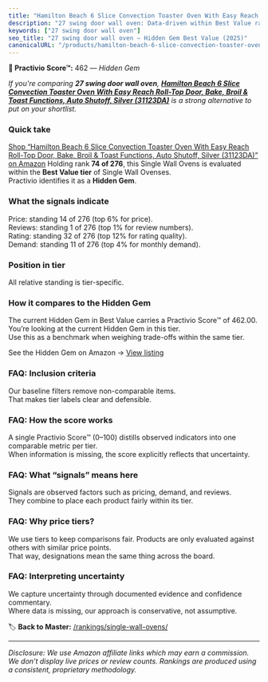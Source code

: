 ```yaml
---
title: "Hamilton Beach 6 Slice Convection Toaster Oven With Easy Reach Roll-Top Door, Bake, Broil & Toast Functions, Auto Shutoff, Silver (31123DA)"
description: "27 swing door wall oven: Data-driven within Best Value ranking using the Practivio Score™. Positioned by quality, value, demand, findability, momentum."
keywords: ["27 swing door wall oven"]
seo_title: "27 swing door wall oven — Hidden Gem Best Value (2025)"
canonicalURL: "/products/hamilton-beach-6-slice-convection-toaster-oven-with-easy-reach-roll-top-door-bake-broil-toast-functions-auto-shutoff-silver-31123da-B07D1KQ9HF/"
---
```


**💎 Practivio Score™:** 462 — _Hidden Gem_


*If you're comparing **27 swing door wall oven**, **[Hamilton Beach 6 Slice Convection Toaster Oven With Easy Reach Roll-Top Door, Bake, Broil & Toast Functions, Auto Shutoff, Silver (31123DA)](https://www.amazon.com/dp/B07D1KQ9HF?tag=practivio-20)** is a strong alternative to put on your shortlist.*
### Quick take
[Shop “Hamilton Beach 6 Slice Convection Toaster Oven With Easy Reach Roll-Top Door, Bake, Broil & Toast Functions, Auto Shutoff, Silver (31123DA)” on Amazon](https://www.amazon.com/dp/B07D1KQ9HF?tag=practivio-20)
Holding rank **74 of 276**, this Single Wall Ovens is evaluated within the **Best Value tier** of Single Wall Ovenses.  
Practivio identifies it as a **Hidden Gem**.

### What the signals indicate
Price: standing 14 of 276 (top 6% for price).  
Reviews: standing 1 of 276 (top 1% for review numbers).  
Rating: standing 32 of 276 (top 12% for rating quality).  
Demand: standing 11 of 276 (top 4% for monthly demand).

### Position in tier
All relative standing is tier-specific.

### How it compares to the Hidden Gem
The current Hidden Gem in Best Value carries a Practivio Score™ of 462.00.  
You’re looking at the current Hidden Gem in this tier.  
Use this as a benchmark when weighing trade-offs within the same tier.  

See the Hidden Gem on Amazon → [View listing](https://www.amazon.com/dp/B07D1KQ9HF?tag=practivio-20)

### FAQ: Inclusion criteria
Our baseline filters remove non-comparable items.  
That makes tier labels clear and defensible.

### FAQ: How the score works
A single Practivio Score™ (0–100) distills observed indicators into one comparable metric per tier.  
When information is missing, the score explicitly reflects that uncertainty.

### FAQ: What “signals” means here
Signals are observed factors such as pricing, demand, and reviews.  
They combine to place each product fairly within its tier.

### FAQ: Why price tiers?
We use tiers to keep comparisons fair. Products are only evaluated against others with similar price points.  
That way, designations mean the same thing across the board.

### FAQ: Interpreting uncertainty
We capture uncertainty through documented evidence and confidence commentary.  
Where data is missing, our approach is conservative, not assumptive.


🏷️ **Back to Master:** [/rankings/single-wall-ovens/](/rankings/single-wall-ovens/)

---
_Disclosure: We use Amazon affiliate links which may earn a commission. We don’t display live prices or review counts. Rankings are produced using a consistent, proprietary methodology._

